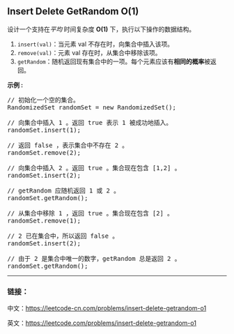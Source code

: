 ## Insert Delete GetRandom O(1)

<p>设计一个支持在<em>平均&nbsp;</em>时间复杂度 <strong>O(1)</strong>&nbsp;下，执行以下操作的数据结构。</p>

<ol>
	<li><code>insert(val)</code>：当元素 val 不存在时，向集合中插入该项。</li>
	<li><code>remove(val)</code>：元素 val 存在时，从集合中移除该项。</li>
	<li><code>getRandom</code>：随机返回现有集合中的一项。每个元素应该有<strong>相同的概率</strong>被返回。</li>
</ol>

<p><strong>示例 :</strong></p>

<pre>
// 初始化一个空的集合。
RandomizedSet randomSet = new RandomizedSet();

// 向集合中插入 1 。返回 true 表示 1 被成功地插入。
randomSet.insert(1);

// 返回 false ，表示集合中不存在 2 。
randomSet.remove(2);

// 向集合中插入 2 。返回 true 。集合现在包含 [1,2] 。
randomSet.insert(2);

// getRandom 应随机返回 1 或 2 。
randomSet.getRandom();

// 从集合中移除 1 ，返回 true 。集合现在包含 [2] 。
randomSet.remove(1);

// 2 已在集合中，所以返回 false 。
randomSet.insert(2);

// 由于 2 是集合中唯一的数字，getRandom 总是返回 2 。
randomSet.getRandom();
</pre>

-----

### 链接：

中文：https://leetcode-cn.com/problems/insert-delete-getrandom-o1

英文：https://leetcode.com/problems/insert-delete-getrandom-o1
